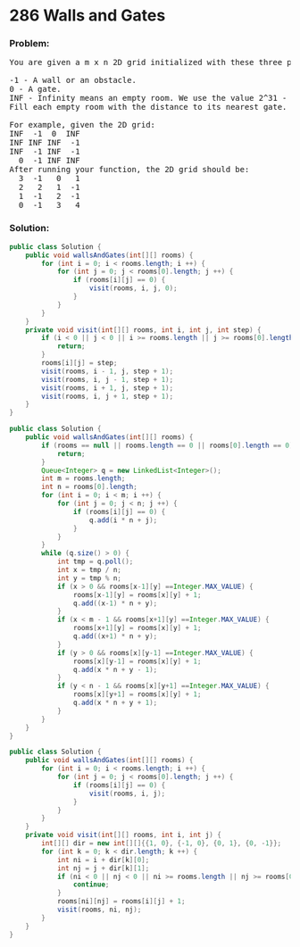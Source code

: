 # 286 Walls and Gates

### Problem:

<pre>
You are given a m x n 2D grid initialized with these three possible values.

-1 - A wall or an obstacle.
0 - A gate.
INF - Infinity means an empty room. We use the value 2^31 - 1 = 2147483647 to represent INF as you may assume that the distance to a gate is less than 2147483647.
Fill each empty room with the distance to its nearest gate. If it is impossible to reach a gate, it should be filled with INF.

For example, given the 2D grid:
INF  -1  0  INF
INF INF INF  -1
INF  -1 INF  -1
  0  -1 INF INF
After running your function, the 2D grid should be:
  3  -1   0   1
  2   2   1  -1
  1  -1   2  -1
  0  -1   3   4
</pre>

### Solution:

```java
public class Solution {
    public void wallsAndGates(int[][] rooms) {
        for (int i = 0; i < rooms.length; i ++) {
            for (int j = 0; j < rooms[0].length; j ++) {
                if (rooms[i][j] == 0) {
                    visit(rooms, i, j, 0);
                }
            }
        }
    }
    private void visit(int[][] rooms, int i, int j, int step) {
        if (i < 0 || j < 0 || i >= rooms.length || j >= rooms[0].length || rooms[i][j] < step) {
            return;
        }
        rooms[i][j] = step;
        visit(rooms, i - 1, j, step + 1);
        visit(rooms, i, j - 1, step + 1);
        visit(rooms, i + 1, j, step + 1);
        visit(rooms, i, j + 1, step + 1);
    }
}
```

```java
public class Solution {
    public void wallsAndGates(int[][] rooms) {
        if (rooms == null || rooms.length == 0 || rooms[0].length == 0) {
            return;
        }
        Queue<Integer> q = new LinkedList<Integer>();
        int m = rooms.length;
        int n = rooms[0].length;
        for (int i = 0; i < m; i ++) {
            for (int j = 0; j < n; j ++) {
                if (rooms[i][j] == 0) {
                    q.add(i * n + j);
                }
            }
        }
        while (q.size() > 0) {
            int tmp = q.poll();
            int x = tmp / n;
            int y = tmp % n;
            if (x > 0 && rooms[x-1][y] ==Integer.MAX_VALUE) {
                rooms[x-1][y] = rooms[x][y] + 1;
                q.add((x-1) * n + y);
            }
            if (x < m - 1 && rooms[x+1][y] ==Integer.MAX_VALUE) {
                rooms[x+1][y] = rooms[x][y] + 1;
                q.add((x+1) * n + y);
            }
            if (y > 0 && rooms[x][y-1] ==Integer.MAX_VALUE) {
                rooms[x][y-1] = rooms[x][y] + 1;
                q.add(x * n + y - 1);
            }
            if (y < n - 1 && rooms[x][y+1] ==Integer.MAX_VALUE) {
                rooms[x][y+1] = rooms[x][y] + 1;
                q.add(x * n + y + 1);
            }
        }
    }
}
```

```java
public class Solution {
    public void wallsAndGates(int[][] rooms) {
        for (int i = 0; i < rooms.length; i ++) {
            for (int j = 0; j < rooms[0].length; j ++) {
                if (rooms[i][j] == 0) {
                    visit(rooms, i, j);
                }
            }
        }
    }
    private void visit(int[][] rooms, int i, int j) {
        int[][] dir = new int[][]{{1, 0}, {-1, 0}, {0, 1}, {0, -1}};
        for (int k = 0; k < dir.length; k ++) {
            int ni = i + dir[k][0];
            int nj = j + dir[k][1];
            if (ni < 0 || nj < 0 || ni >= rooms.length || nj >= rooms[0].length || rooms[i][j] + 1 >= rooms[ni][nj] ) {
                continue;
            }
            rooms[ni][nj] = rooms[i][j] + 1;
            visit(rooms, ni, nj);
        }
    }
}
```